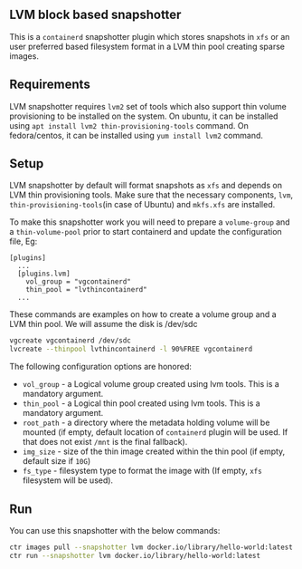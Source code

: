 ## LVM block based snapshotter

This is a `containerd` snapshotter plugin which stores snapshots in `xfs` or an user preferred based filesystem format in a LVM thin pool creating sparse images.

## Requirements
LVM snapshotter requires `lvm2` set of tools which also support thin volume provisioning to be installed on the system. On ubuntu, it can be installed using `apt install lvm2 thin-provisioning-tools` command. On fedora/centos, it can be installed using `yum install lvm2` command.

## Setup

LVM snapshotter by default will format snapshots as `xfs` and depends on LVM thin provisioning tools. Make sure that the necessary components, `lvm`, `thin-provisioning-tools`(in case of Ubuntu) and `mkfs.xfs` are installed.

To make this snapshotter work you will need to prepare a `volume-group` and a `thin-volume-pool` prior to start containerd and update the configuration file, Eg:

```
[plugins]
  ...
  [plugins.lvm]
    vol_group = "vgcontainerd"
    thin_pool = "lvthincontainerd"
  ...
```

These commands are examples on how to create a volume group and a LVM thin pool. We will assume the disk is /dev/sdc

```bash
vgcreate vgcontainerd /dev/sdc
lvcreate --thinpool lvthincontainerd -l 90%FREE vgcontainerd
```

The following configuration options are honored:
* `vol_group` - a Logical volume group created using lvm tools. This is a mandatory argument.
* `thin_pool` - a Logical thin pool created using lvm tools. This is a mandatory argument.
* `root_path` - a directory where the metadata holding volume will be mounted (if empty, default location of `containerd` plugin will be used. If that does not exist `/mnt` is the final fallback).
* `img_size` - size of the thin image created within the thin pool (if empty, default size if `10G`)
* `fs_type` - filesystem type to format the image with (If empty, `xfs` filesystem will be used).


## Run
You can use this snapshotter with the below commands:

```bash
ctr images pull --snapshotter lvm docker.io/library/hello-world:latest
ctr run --snapshotter lvm docker.io/library/hello-world:latest
```
